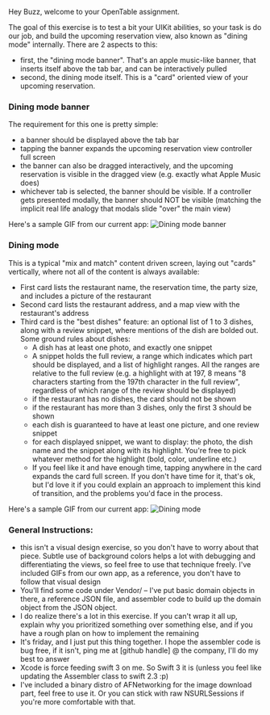 Hey Buzz, welcome to your OpenTable assignment.

The goal of this exercise is to test a bit your UIKit abilities, so your task is do our job, and build the upcoming reservation view, also known as "dining mode" internally.
There are 2 aspects to this:

- first, the "dining mode banner". That's an apple music-like banner, that inserts itself above the tab bar, and can be interactively pulled
- second, the dining mode itself. This is a "card" oriented view of your upcoming reservation.

### Dining mode banner
The requirement for this one is pretty simple:

- a banner should be displayed above the tab bar
- tapping the banner expands the upcoming reservation view controller full screen
- the banner can also be dragged interactively, and the upcoming reservation is visible in the dragged view (e.g. exactly what Apple Music does)
- whichever tab is selected, the banner should be visible. If a controller gets presented modally, the banner should NOT be visible (matching the implicit real life analogy that modals slide "over" the main view)

Here's a sample GIF from our current app:
![Dining mode banner](https://d1zjcuqflbd5k.cloudfront.net/files/acc_225157/tgCj?response-content-disposition=attachment;%20filename=Screen%20Capture%20on%202016-12-02%20at%2016-30-28.gif&Expires=1480726021&Signature=U6zXG9fnqvuxBJijX5N6zjqVJL3NZpxNlD3dtQsC1RFc~cvwPw9vduW1tiyB3xeZpGga0WFz0LZE3qyYXvGdzDIA5GEGBLAZ~YOd4bNrp6eupfwlCk7~Mi2g-ldicE~qQ0BoqATay8Y5~vJCORZRN6xIqKzY9tQC~G4NPkpwsLk_&Key-Pair-Id=APKAJTEIOJM3LSMN33SA)

### Dining mode
This is a typical "mix and match" content driven screen, laying out "cards" vertically, where not all of the content is always available:

- First card lists the restaurant name, the reservation time, the party size, and includes a picture of the restaurant
- Second card lists the restaurant address, and a map view with the restaurant's address
- Third card is the "best dishes" feature: an optional list of 1 to 3 dishes, along with a review snippet, where mentions of the dish are bolded out. Some ground rules about dishes:
	* A dish has at least one photo, and exactly one snippet
	* A snippet holds the full review, a range which indicates which part should be displayed, and a list of highlight ranges. All the ranges are relative to the full review (e.g. a highlight with at 197, 8 means "8 characters starting from the 197th character in the full review", regardless of which range of the review should be displayed)
	* if the restaurant has no dishes, the card should not be shown
	* if the restaurant has more than 3 dishes, only the first 3 should be shown
	* each dish is guaranteed to have at least one picture, and one review snippet
	* for each displayed snippet, we want to display: the photo, the dish name and the snippet along with its highlight. You're free to pick whatever method for the highlight (bold, color, underline etc.)
	* If you feel like it and have enough time, tapping anywhere in the card expands the card full screen. If you don't have time for it, that's ok, but I'd love it if you could explain an approach to implement this kind of transition, and the problems you'd face in the process.

Here's a sample GIF from our current app:
![Dining mode](https://d1zjcuqflbd5k.cloudfront.net/files/acc_225157/tgCj?response-content-disposition=inline;%20filename=Screen%20Capture%20on%202016-12-02%20at%2016-30-28.gif&Expires=1480725974&Signature=AZByt90WX1pPQihkTfraK6w1xvEeY9zSy-bm-enF5T0tHJ9Z0Bo~fga33KKNcV8isjojTtGqg-MI2~KTFTCjFuk7VQYw-FOPx84aAdhsHsuHAf4jCZ400oPmpelkgKZxwx24yCLY9-Mj4ByJaYf0srdrPQEmyil6GlX~P~jobDg_&Key-Pair-Id=APKAJTEIOJM3LSMN33SA)

### General Instructions:
- this isn't a visual design exercise, so you don't have to worry about that piece. Subtle use of background colors helps a lot with debugging and differentiating the views, so feel free to use that technique freely. I've included GIFs from our own app, as a reference, you don't have to follow that visual design
- You'll find some code under Vendor/ – I've put basic domain objects in there, a reference JSON file, and assembler code to build up the domain object from the JSON object.
- I do realize there's a lot in this exercise. If you can't wrap it all up, explain why you prioritized something over something else, and if you have a rough plan on how to implement the remaining
- It's friday, and I just put this thing together. I hope the assembler code is bug free, if it isn't, ping me at [github handle] @ the company, I'll do my best to answer
- Xcode is force feeding swift 3 on me. So Swift 3 it is (unless you feel like updating the Assembler class to swift 2.3 :p)
- I've included a binary distro of AFNetworking for the image download part, feel free to use it. Or you can stick with raw NSURLSessions if you're more comfortable with that.
